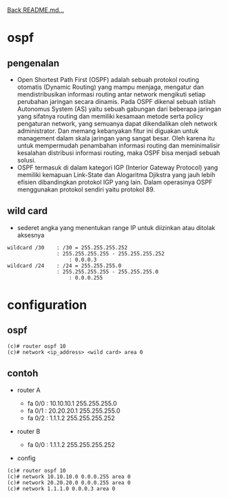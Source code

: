 <a href="../../README.md#back">Back README.md...</a>

# ospf
## pengenalan
- Open Shortest Path First (OSPF) adalah sebuah protokol routing otomatis (Dynamic Routing) yang mampu menjaga, mengatur dan mendistribusikan informasi routing antar network mengikuti setiap perubahan jaringan secara dinamis. Pada OSPF dikenal sebuah istilah Autonomus System (AS) yaitu sebuah gabungan dari beberapa jaringan yang sifatnya routing dan memiliki kesamaan metode serta policy pengaturan network, yang semuanya dapat dikendalikan oleh network administrator. Dan memang kebanyakan fitur ini diguakan untuk management dalam skala jaringan yang sangat besar. Oleh karena itu untuk mempermudah penambahan informasi routing dan meminimalisir kesalahan distribusi informasi routing, maka OSPF bisa menjadi sebuah solusi.
- OSPF termasuk di dalam kategori IGP (Interior Gateway Protocol) yang memiliki kemapuan Link-State dan Alogaritma Djikstra yang jauh lebih efisien dibandingkan protokol IGP yang lain. Dalam operasinya OSPF menggunakan protokol sendiri yaitu protokol 89.

## wild card
- sederet angka yang menentukan range IP untuk diizinkan atau ditolak aksesnya
```
wildcard /30    : /30 = 255.255.255.252
                : 255.255.255.255 - 255.255.255.252
                    : 0.0.0.3
wildcard /24    : /24 = 255.255.255.0
                : 255.255.255.255 - 255.255.255.0
                    : 0.0.0.255
```

# configuration
## ospf
```
(c)# router ospf 10
(c)# network <ip_address> <wild card> area 0
``` 

## contoh
- router A
  - fa 0/0 : 10.10.10.1 255.255.255.0
  - fa 0/1 : 20.20.20.1 255.255.255.0
  - fa 0/2 : 1.1.1.2 255.255.255.252
- router B
  - fa 0/0 : 1.1.1.2 255.255.255.252

- config
```
(c)# router ospf 10
(c)# network 10.10.10.0 0.0.0.255 area 0
(c)# network 20.20.20.0 0.0.0.255 area 0
(c)# network 1.1.1.0 0.0.0.3 area 0
```
